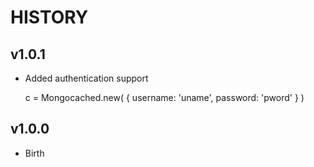 # HISTORY

## v1.0.1

* Added authentication support

  c = Mongocached.new( { username: 'uname', password: 'pword' } )


## v1.0.0

* Birth



